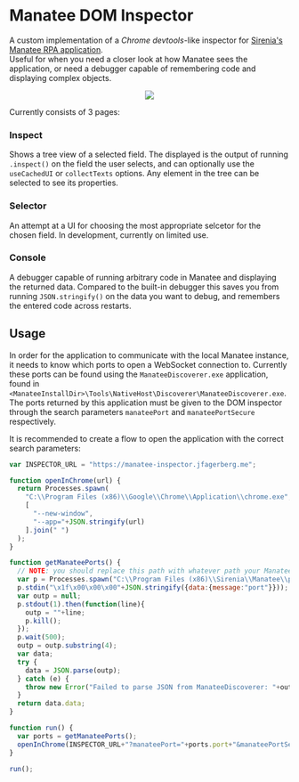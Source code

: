 # Manatee DOM Inspector

A custom implementation of a *Chrome devtools*-like inspector for [Sirenia's Manatee RPA application](https://www.sirenia.eu/).  
Useful for when you need a closer look at how Manatee sees the application, or need a debugger capable of remembering code and displaying complex objects.

<p align="center"><img src="https://user-images.githubusercontent.com/4542461/168109902-7348f712-f109-424c-9516-6ee380e4bddc.png" /></p>

Currently consists of 3 pages:

### Inspect

Shows a tree view of a selected field. The displayed is the output of running `.inspect()` on the field the user selects, and can optionally use the `useCachedUI` or `collectTexts` options. Any element in the tree can be selected to see its properties.

### Selector

An attempt at a UI for choosing the most appropriate selcetor for the chosen field. In development, currently on limited use.

### Console

A debugger capable of running arbitrary code in Manatee and displaying the returned data. Compared to the built-in debugger this saves you from running `JSON.stringify()` on the data you want to debug, and remembers the entered code across restarts.

## Usage

In order for the application to communicate with the local Manatee instance, it needs to know which ports to open a WebSocket connection to. Currently these ports can be found using the `ManateeDiscoverer.exe` application, found in `<ManateeInstallDir>\Tools\NativeHost\Discoverer\ManateeDiscoverer.exe`. The ports returned by this application must be given to the DOM inspector through the search parameters `manateePort` and `manateePortSecure` respectively.

It is recommended to create a flow to open the application with the correct search parameters:

```js
var INSPECTOR_URL = "https://manatee-inspector.jfagerberg.me";

function openInChrome(url) {
  return Processes.spawn(
    "C:\\Program Files (x86)\\Google\\Chrome\\Application\\chrome.exe",
    [
      "--new-window",
      "--app="+JSON.stringify(url)
    ].join(" ")
  );
}

function getManateePorts() {
  // NOTE: you should replace this path with whatever path your ManateeDiscoverer.exe is located at
  var p = Processes.spawn("C:\\Program Files (x86)\\Sirenia\\Manatee\\prod-rsd+epjsyd\\Tools\\NativeHost\\Discoverer\\ManateeDiscoverer.exe");
  p.stdin("\x1f\x00\x00\x00"+JSON.stringify({data:{message:"port"}}));
  var outp = null;
  p.stdout(1).then(function(line){
    outp = ""+line;
    p.kill();
  });
  p.wait(500);
  outp = outp.substring(4);
  var data;
  try {
    data = JSON.parse(outp);
  } catch (e) {
    throw new Error("Failed to parse JSON from ManateeDiscoverer: "+outp);
  }
  return data.data;
}

function run() {
  var ports = getManateePorts();
  openInChrome(INSPECTOR_URL+"?manateePort="+ports.port+"&manateePortSecure="+ports.securePort);
}

run();
```
